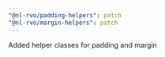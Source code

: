 ```yaml
---
"@nl-rvo/padding-helpers": patch
"@nl-rvo/margin-helpers": patch
---
```


Added helper classes for padding and margin

